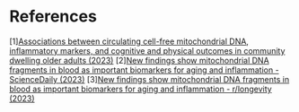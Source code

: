 # References
[1][Associations between circulating cell-free mitochondrial DNA, inflammatory markers, and cognitive and physical outcomes in community dwelling older adults (2023)](https://immunityageing.biomedcentral.com/articles/10.1186/s12979-023-00342-y)
[2][New findings show mitochondrial DNA fragments in blood as important biomarkers for aging and inflammation - ScienceDaily (2023)](https://www.sciencedaily.com/releases/2023/06/230621105427.htm)
[3][New findings show mitochondrial DNA fragments in blood as important biomarkers for aging and inflammation - r/longevity (2023)](https://www.reddit.com/r/longevity/comments/14nibjd/new_findings_show_mitochondrial_dna_fragments_in/)
